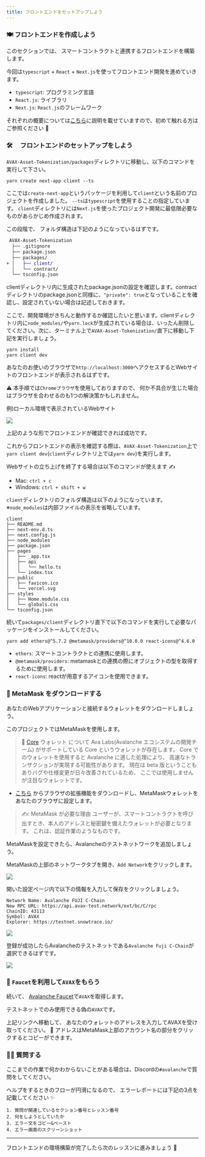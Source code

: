 ```yaml
---
title: フロントエンドをセットアップしよう
---
```

### 🍽 フロントエンドを作成しよう

このセクションでは、 スマートコントラクトと連携するフロントエンドを構築します。

今回は`typescript` + `React` + `Next.js`を使ってフロントエンド開発を進めていきます。

- `typescript`: プログラミング言語
- `React.js`: ライブラリ
- `Next.js`: `React.js`のフレームワーク

それぞれの概要については[こちら](/Avalanche/AVAX-Messenger/section-2/lesson-1)に説明を載せていますので、初めて触れる方はご参照ください 💁

### 🛠️ 　フロントエンドのセットアップをしよう

`AVAX-Asset-Tokenization/packages`ディレクトリに移動し、以下のコマンドを実行して下さい。

```
yarn create next-app client --ts
```

ここでは`create-next-app`というパッケージを利用して`client`という名前のプロジェクトを作成しました。
`--ts`は`typescript`を使用することの指定しています。
`client`ディレクトリには`Next.js`を使ったプロジェクト開発に最低限必要なものがあらかじめ作成されます。

この段階で、 フォルダ構造は下記のようになっているはずです。

```diff
 AVAX-Asset-Tokenization
  ├── .gitignore
  ├── package.json
  ├── packages/
+ │   ├── client/
  │   └── contract/
  └── tsconfig.json
```

clientディレクトリ内に生成されたpackage.jsonの設定を確認します。contractディレクトリのpackage.jsonと同様に、`"private": true`となっていることを確認し、設定されていない場合は記述しておきます。

ここで、開発環境がきちんと動作するか確認したいと思います。clientディレクトリ内に`node_modules/`や`yarn.lock`が生成されている場合は、いったん削除してください。次に、ターミナル上で`AVAX-Asset-Tokenization/`直下に移動し下記を実行しましょう。

```
yarn install
yarn client dev
```

あなたのお使いのブラウザで`http://localhost:3000`へアクセスするとWebサイトのフロントエンドが表示されるはずです。

⚠️ 本手順では`Chromeブラウザ`を使用しておりますので、 何か不具合が生じた場合はブラウザを合わせるのも1つの解決策かもしれません。

例)ローカル環境で表示されているWebサイト

![](/images/AVAX-AMM/section-3/3_1_1.png)

上記のような形でフロントエンドが確認できれば成功です。

これからフロントエンドの表示を確認する際は、`AVAX-Asset-Tokenization`上で`yarn client dev`(`client`ディレクトリ上では`yarn dev`)を実行します。

Webサイトの立ち上げを終了する場合は以下のコマンドが使えます ✍️

- Mac: `ctrl + c`
- Windows: `ctrl + shift + w`

`client`ディレクトリのフォルダ構造は以下のようになっています。
※`node_modules`は内部ファイルの表示を省略しています。

```
client
├── README.md
├── next-env.d.ts
├── next.config.js
├── node_modules
├── package.json
├── pages
│   ├── _app.tsx
│   ├── api
│   │   └── hello.ts
│   └── index.tsx
├── public
│   ├── favicon.ico
│   └── vercel.svg
├── styles
│   ├── Home.module.css
│   └── globals.css
└── tsconfig.json
```

続いて`packages/client`ディレクトリ直下で以下のコマンドを実行して必要なパッケージをインストールしてください。

```
yarn add ethers@^5.7.2 @metamask/providers@^10.0.0 react-icons@^4.6.0
```

- `ethers`: スマートコントラクトとの連携に使用します。
- `@metamask/providers`: metamaskとの連携の際にオブジェクトの型を取得するために使用します。
- `react-icons`: reactが用意するアイコンを使用できます。

### 🦊 MetaMask をダウンロードする

あなたのWebアプリケーションと接続するウォレットをダウンロードしましょう。

このプロジェクトではMetaMaskを使用します。

> 📓 [Core](https://support.avax.network/en/collections/3391518-core) ウォレット について
> Ava Labs(Avalanche エコシステムの開発チーム) がサポートしている Core というウォレットが存在します。
> Core でのウォレットを使用すると Avalanche に適した処理により、 高速なトランザクションが実現する可能性があります。
> 現在は beta 版ということもありバグや仕様変更が日々改善されているため、 ここでは使用しませんが注目なウォレットです。

- [こちら](https://MetaMask.io/download.html) からブラウザの拡張機能をダウンロードし、MetaMaskウォレットをあなたのブラウザに設定します。

> ✍️: MetaMask が必要な理由
> ユーザーが、スマートコントラクトを呼び出すとき、本人のアドレスと秘密鍵を備えたウォレットが必要となります。
> これは、認証作業のようなものです。

MetaMaskを設定できたら、Avalancheのテストネットワークを追加しましょう。

MetaMaskの上部のネットワークタブを開き、`Add Network`をクリックします。

![](/images/AVAX-AMM/section-3/3_1_2.png)

開いた設定ページ内で以下の情報を入力して保存をクリックしましょう。

```
Network Name: Avalanche FUJI C-Chain
New RPC URL: https://api.avax-test.network/ext/bc/C/rpc
ChainID: 43113
Symbol: AVAX
Explorer: https://testnet.snowtrace.io/
```

![](/images/AVAX-AMM/section-3/3_1_3.png)

登録が成功したらAvalancheのテストネットである`Avalanche Fuji C-Chain`が選択できるはずです。

![](/images/AVAX-Asset-Tokenization/section-2/3_1_4.png)

### 🚰 `Faucet`を利用して`AVAX`をもらう

続いて、 [Avalanche Faucet](https://faucet.avax.network/)で`AVAX`を取得します。

テストネットでのみ使用できる偽の`AVAX`です。

上記リンクへ移動して、 あなたのウォレットのアドレスを入力してAVAXを受け取ってください。
💁 アドレスはMetaMask上部のアカウント名の部分をクリックするとコピーができます。

### 🙋‍♂️ 質問する

ここまでの作業で何かわからないことがある場合は、Discordの`#avalanche`で質問をしてください。

ヘルプをするときのフローが円滑になるので、 エラーレポートには下記の3点を記載してください ✨

```
1. 質問が関連しているセクション番号とレッスン番号
2. 何をしようとしていたか
3. エラー文をコピー&ペースト
4. エラー画面のスクリーンショット
```

---

フロントエンドの環境構築が完了したら次のレッスンに進みましょう 🎉

